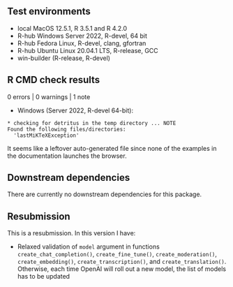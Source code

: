 ## Test environments

* local MacOS 12.5.1, R 3.5.1 and R 4.2.0
* R-hub Windows Server 2022, R-devel, 64 bit
* R-hub Fedora Linux, R-devel, clang, gfortran
* R-hub Ubuntu Linux 20.04.1 LTS, R-release, GCC
* win-builder (R-release, R-devel)

## R CMD check results

0 errors | 0 warnings | 1 note

* Windows (Server 2022, R-devel 64-bit):

```
* checking for detritus in the temp directory ... NOTE
Found the following files/directories:
  'lastMiKTeXException'
```

It seems like a leftover auto-generated file since none of the examples in the documentation launches the browser.

## Downstream dependencies

There are currently no downstream dependencies for this package.

## Resubmission

This is a resubmission. In this version I have:

* Relaxed validation of `model` argument in functions `create_chat_completion()`, `create_fine_tune()`, `create_moderation()`, `create_embedding()`, `create_transcription()`, and `create_translation()`. Otherwise, each time OpenAI will roll out a new model, the list of models has to be updated

